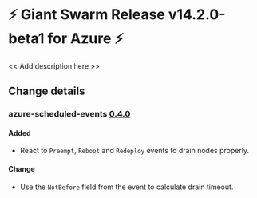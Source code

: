 # :zap: Giant Swarm Release v14.2.0-beta1 for Azure :zap:

<< Add description here >>

## Change details


### azure-scheduled-events [0.4.0](https://github.com/giantswarm/azure-scheduled-events/releases/tag/v0.4.0)

#### Added
- React to `Preempt`, `Reboot` and `Redeploy` events to drain nodes properly.
#### Change
- Use the `NotBefore` field from the event to calculate drain timeout.



